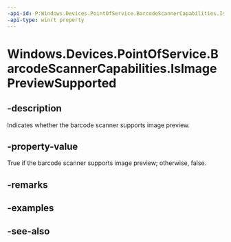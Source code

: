 ----api-id: P:Windows.Devices.PointOfService.BarcodeScannerCapabilities.IsImagePreviewSupported
-api-type: winrt property
---<!-- Property syntaxpublic bool IsImagePreviewSupported { get; }--># Windows.Devices.PointOfService.BarcodeScannerCapabilities.IsImagePreviewSupported## -descriptionIndicates whether the barcode scanner supports image preview.## -property-valueTrue if the barcode scanner supports image preview; otherwise, false.## -remarks## -examples## -see-also